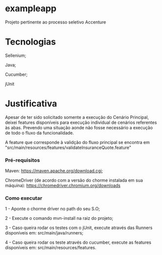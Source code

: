 # exampleapp
Projeto pertinente ao processo seletivo Accenture

# Tecnologias
Sellenium;

Java;

Cucumber;

jUnit

# Justificativa

Apesar de ter sido solicitado somente a execução do Cenário Principal, deixei features disponíveis para execução individual de cenários referentes às abas. Prevendo uma situação aonde não fosse necessário a execução de todo o fluxo da funcionalidade.

A feature que corresponde à validção do fluxo principal se encontra em "src/main/resources/features/validateInsuranceQuote.feature"

### Pré-requisitos

Maven: https://maven.apache.org/download.cgi;

ChromeDriver (de acordo com a versão do chorme instalada em sua máquina): https://chromedriver.chromium.org/downloads

### Como executar
 1 - Aponte o chorme driver no path do seu S.O;
 
 2 - Execute o comando mvn-install na raiz do projeto;
 
 3 - Caso queira rodar os testes com o jUnit, execute através das Runners disponíveis em: src/main/java/runners;
 
 4 - Caso queira rodar os teste através do cucumber, execute as features disponíveis em: src/main/resources/features.
